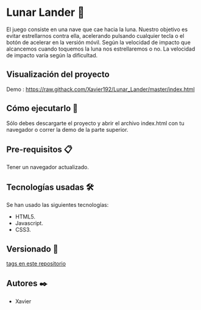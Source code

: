 # Lunar Lander 🚀

El juego consiste en una nave que cae hacia la luna. Nuestro objetivo es evitar estrellarnos contra ella, acelerando pulsando cualquier tecla o el botón de acelerar en la versión móvil. Según la velocidad de impacto que alcancemos cuando toquemos la luna nos estrellaremos o no. La velocidad de impacto varía según la dificultad.

## Visualización del proyecto

Demo : https://raw.githack.com/Xavier192/Lunar_Lander/master/index.html

## Cómo ejecutarlo 🔧

Sólo debes descargarte el proyecto y abrir el archivo index.html con tu navegador o correr la demo de la parte superior.

## Pre-requisitos 📋

Tener un navegador actualizado.

## Tecnologías usadas 🛠️

Se han usado las siguientes tecnologías:

* HTML5.
* Javascript.
* CSS3.

## Versionado 📌

[tags en este repositorio](https://github.com/Xavier192/Lunar_Lander/tags)

## Autores ✒️

* Xavier
